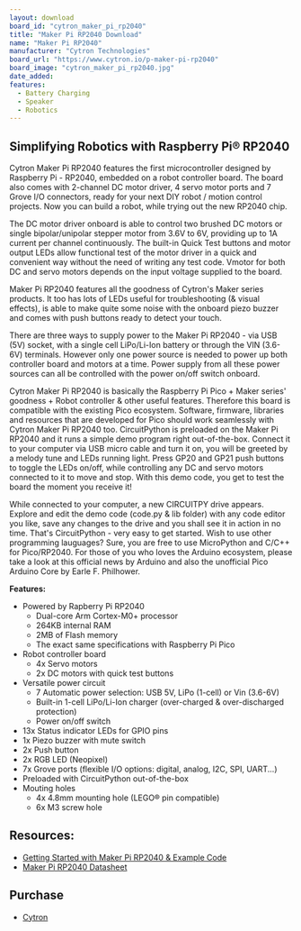 ```yaml
---
layout: download
board_id: "cytron_maker_pi_rp2040"
title: "Maker Pi RP2040 Download"
name: "Maker Pi RP2040"
manufacturer: "Cytron Technologies"
board_url: "https://www.cytron.io/p-maker-pi-rp2040"
board_image: "cytron_maker_pi_rp2040.jpg"
date_added:
features:
  - Battery Charging
  - Speaker
  - Robotics
---
```


## Simplifying Robotics with Raspberry Pi® RP2040

Cytron Maker Pi RP2040 features the first microcontroller designed by Raspberry Pi - RP2040, embedded on a robot controller board. The board also comes with 2-channel DC motor driver, 4 servo motor ports and 7 Grove I/O connectors, ready for your next DIY robot / motion control projects. Now you can build a robot, while trying out the new RP2040 chip.

The DC motor driver onboard is able to control two brushed DC motors or single bipolar/unipolar stepper motor from 3.6V to 6V, providing up to 1A current per channel continuously. The built-in Quick Test buttons and motor output LEDs allow functional test of the motor driver in a quick and convenient way without the need of writing any test code. Vmotor for both DC and servo motors depends on the input voltage supplied to the board.

Maker Pi RP2040 features all the goodness of Cytron's Maker series products. It too has lots of LEDs useful for troubleshooting (& visual effects), is able to make quite some noise with the onboard piezo buzzer and comes with push buttons ready to detect your touch.

There are three ways to supply power to the Maker Pi RP2040 - via USB (5V) socket, with a single cell LiPo/Li-Ion battery or through the VIN (3.6-6V) terminals. However only one power source is needed to power up both controller board and motors at a time. Power supply from all these power sources can all be controlled with the power on/off switch onboard.

Cytron Maker Pi RP2040 is basically the Raspberry Pi Pico + Maker series' goodness + Robot controller & other useful features. Therefore this board is compatible with the existing Pico ecosystem. Software, firmware, libraries and resources that are developed for Pico should work seamlessly with Cytron Maker Pi RP2040 too.
CircuitPython is preloaded on the Maker Pi RP2040 and it runs a simple demo program right out-of-the-box. Connect it to your computer via USB micro cable and turn it on, you will be greeted by a melody tune and LEDs running light. Press GP20 and GP21 push buttons to toggle the LEDs on/off, while controlling any DC and servo motors connected to it to move and stop. With this demo code, you get to test the board the moment you receive it!

While connected to your computer, a new CIRCUITPY drive appears. Explore and edit the demo code (code.py & lib folder) with any code editor you like, save any changes to the drive and you shall see it in action in no time. That's CircuitPython - very easy to get started. Wish to use other programming lauguages? Sure, you are free to use MicroPython and C/C++ for Pico/RP2040. For those of you who loves the Arduino ecosystem, please take a look at this official news by Arduino and also the unofficial Pico Arduino Core by Earle F. Philhower.

**Features:**
- Powered by Rapberry Pi RP2040
  - Dual-core Arm Cortex-M0+ processor
  - 264KB internal RAM
  - 2MB of Flash memory
  - The exact same specifications with Raspberry Pi Pico
- Robot controller board
  - 4x Servo motors
  - 2x DC motors with quick test buttons
- Versatile power circuit
  - 7 Automatic power selection: USB 5V, LiPo (1-cell) or Vin (3.6-6V)
  - Built-in 1-cell LiPo/Li-Ion charger (over-charged & over-discharged protection)
  - Power on/off switch
- 13x Status indicator LEDs for GPIO pins
- 1x Piezo buzzer with mute switch
- 2x Push button
- 2x RGB LED (Neopixel)
- 7x Grove ports (flexible I/O options: digital, analog, I2C, SPI, UART...)
- Preloaded with CircuitPython out-of-the-box
- Mouting holes
  - 4x 4.8mm mounting hole (LEGO® pin compatible)
  - 6x M3 screw hole

## Resources:
- [Getting Started with Maker Pi RP2040 & Example Code](https://github.com/CytronTechnologies/MAKER-PI-RP2040)
- [Maker Pi RP2040 Datasheet](https://docs.google.com/document/d/1DJASwxgbattM37V4AIlJVR4pxukq0up25LppA8-z_AY/edit)


## Purchase
* [Cytron](https://www.cytron.io/p-maker-pi-rp2040)
